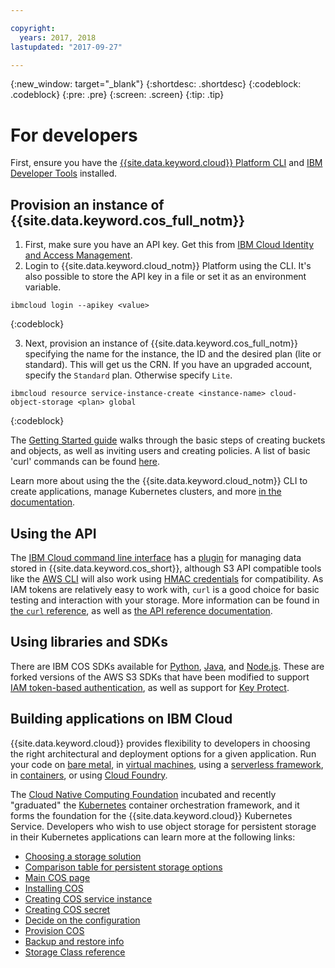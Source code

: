 ```yaml
---

copyright:
  years: 2017, 2018
lastupdated: "2017-09-27"

---
```

{:new_window: target="_blank"}
{:shortdesc: .shortdesc}
{:codeblock: .codeblock}
{:pre: .pre}
{:screen: .screen}
{:tip: .tip}

# For developers

First, ensure you have the [{{site.data.keyword.cloud}} Platform CLI](https://cloud.ibm.com/docs/cli/index.html) and [IBM Developer Tools](https://cloud.ibm.com/docs/cloudnative/idt/index.html) installed.

## Provision an instance of {{site.data.keyword.cos_full_notm}}
  1. First, make sure you have an API key.  Get this from [IBM Cloud Identity and Access Management](https://cloud.ibm.com/iam#/apikeys).
  2. Login to {{site.data.keyword.cloud_notm}} Platform using the CLI.  It's also possible to store the API key in a file or set it as an environment variable.

```
ibmcloud login --apikey <value>
```
{:codeblock}

  3. Next, provision an instance of {{site.data.keyword.cos_full_notm}} specifying the name for the instance, the ID and the desired plan (lite or standard).  This will get us the CRN.  If you have an upgraded account, specify the `Standard` plan.  Otherwise specify `Lite`.

```
ibmcloud resource service-instance-create <instance-name> cloud-object-storage <plan> global
```
{:codeblock}

The [Getting Started guide](/docs/services/cloud-object-storage/getting-started.html) walks through the basic steps of creating buckets and objects, as well as inviting users and creating policies.  A list of basic 'curl' commands can be found [here](/docs/services/cloud-object-storage/cli/curl.html).

Learn more about using the the {{site.data.keyword.cloud_notm}} CLI to create applications, manage Kubernetes clusters, and more [in the documentation](/docs/cli/reference/ibmcloud/bx_cli.html).


## Using the API

The [IBM Cloud command line interface](docs/services/cloud-object-storage/cloud-object-storage-cli.html) has a [plugin](https://cloud.ibm.com/docs/cli/index.html) for managing data stored in {{site.data.keyword.cos_short}}, although S3 API compatible tools like the [AWS CLI](/docs/services/cloud-object-storage/cli/aws-cli.html) will also work using [HMAC credentials](/docs/services/cloud-object-storage/hmac/credentials.html) for compatibility.  As IAM tokens are relatively easy to work with, `curl` is a good choice for basic testing and interaction with your storage.  More information can be found in [the `curl` reference](/docs/services/cloud-object-storage/cli/curl.html), as well as [the API reference documentation](/docs/services/cloud-object-storage/api-reference/about-api.html).

## Using libraries and SDKs

There are IBM COS SDKs available for [Python](/docs/services/cloud-object-storage/libraries/python.html), [Java](/docs/services/cloud-object-storage/libraries/java.html), and [Node.js](/docs/services/cloud-object-storage/libraries/node.html). These are forked versions of the AWS S3 SDKs that have been modified to support [IAM token-based authentication](/docs/services/cloud-object-storage/iam/overview.html), as well as support for [Key Protect](/docs/services/cloud-object-storage/basics/encryption.html). 

## Building applications on IBM Cloud

{{site.data.keyword.cloud}} provides flexibility to developers in choosing the right architectural and deployment options for a given application.  Run your code on [bare metal](https://cloud.ibm.com/catalog/infrastructure/bare-metal), in [virtual machines](https://cloud.ibm.com/catalog/infrastructure/virtual-server-group), using a [serverless framework](https://cloud.ibm.com/openwhisk), in [containers](https://cloud.ibm.com/containers-kubernetes/catalog/cluster), or using [Cloud Foundry](https://cloud.ibm.com/catalog/starters/sdk-for-nodejs).  

The [Cloud Native Computing Foundation](https://www.cncf.io) incubated and recently "graduated" the [Kubernetes](https://kubernetes.io) container orchestration framework, and it forms the foundation for the {{site.data.keyword.cloud}} Kubernetes Service.  Developers who wish to use object storage for persistent storage in their Kubernetes applications can learn more at the following links:

 * [Choosing a storage solution](/docs/containers/cs_storage_planning.html#choose_storage_solution)
 * [Comparison table for persistent storage options](/docs/containers/cs_storage_planning.html#persistent_storage_overview)
 * [Main COS page](/docs/containers/cs_storage_cos.html)
 * [Installing COS](/docs/containers/cs_storage_cos.html#install_cos)
 * [Creating COS service instance](/docs/containers/cs_storage_cos.html#create_cos_service)
 * [Creating COS secret](/docs/containers/cs_storage_cos.html#create_cos_secret)
 * [Decide on the configuration](/docs/containers/cs_storage_cos.html#configure_cos)
 * [Provision COS](/docs/containers/cs_storage_cos.html#add_cos)
 * [Backup and restore info](/docs/containers/cs_storage_cos.html#backup_restore)
 * [Storage Class reference](/docs/containers/cs_storage_cos.html#storageclass_reference)


